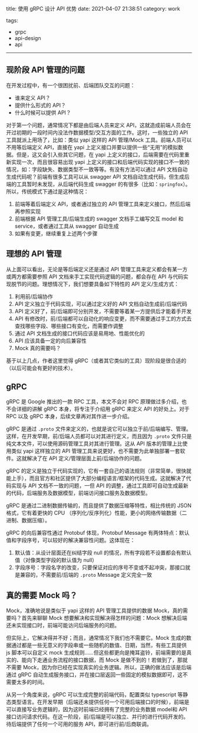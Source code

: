 title: 使用 gRPC 设计 API 优势
date: 2021-04-07 21:38:51
category: work

tags:
  - grpc
  - api-design
  - api
---

## 现阶段 API 管理的问题

在开发过程中，有一个很困扰前、后端团队交互的问题：

- 谁来定义 API？
- 提供什么形式的 API？
- 什么时候可以提供 API？

对于第一个问题，通常情况下都是由后端人员来定义 API，这就造成前端人员会在开过初期的一段时间内没法作数据模型/交互方面的工作。这时，一些独立的 API 工具就派上用场了，比如：类似 yapi 这样的 API 管理/Mock 工具。前端人员可以不用等后端定义 API，直接在 yapi 上定义接口并要以提供一些“无用”的模拟数据。但是，这又会引入些其它问题，在 yapi 上定义的接口，后端需要在代码里重新实现一次，而且很容易出现 yapi 上定义的接口和后端代码实现的接口不一致的情况，如：字段缺失、数据类型不一致等等。有没有方法可以通过 API 文档自动生成代码呢？前端有很多工具可以从 swagger API 文档自动生成代码，但生成后端的工具暂时未发现，从后端代码生成 swagger 的有很多（比如：`springfox`）。所以，传统模式下通过是这种情况：

1. 前端等着后端定义 API，或者通过独立的 API 管理工具来定义接口，然后后端再参照实现
2. 前端根据 API 管理工具/后端生成的 swagger 文档手工编写交互 model 和 service，或者通过工具从 swagger 自动生成
3. 如果有变更，继续重复上述两个步骤

## 理想的 API 管理

从上面可以看出，无论是等后端定义还是通过 API 管理工具来定义都会有某一方或两方都需要参照 API 文档来手工实现代码逻辑的问题，都会存在 API 与代码实现脱节的问题。理想情况下，我们想要具备如下特性的 API 定义/生成方式：

1. 利用前/后端协作
2. API 定义独立于代码实现，可以通过定义好的 API 文档自动生成前/后端代码
3. API 定义好了，前/后端即可分别开发，不需要等着某一方提供后才能着手开发
4. API 有修改时，前/后端都可以自动化的响应变更，而不需要通过手工的方式去查找哪些字段、哪些接口有变化，而需要作调整
5. 通过 API 文档生成的接口代码应该是易用地、性能优化的
6. API 应该具备一定的向后兼容性
7. Mock 真的需要吗？

基于以上几点，作者这里觉得 gRPC（或者其它类似的工具）现阶段是很合适的（以后可能会有更好的技术）。

## gRPC

gRPC 是 Google 推出的一款 RPC 工具，本文不会对 RPC 原理做过多介绍，也不会详细的讲解 gRPC 本身，将专注于介绍用 gRPC 来定义 API 的好处上。对于 RPC 以及 gRPC 本身，后续文章再对其作进一步介绍。

gRPC 是通过 `.proto` 文件来定义的，也就是说它可以独立于前/后端编写、管理。这样，在开发早期，前/后端人员都可以对其进行定义，而且因为 `.proto` 文件只是纯文本文件，可以使用源码管理工具对其进行管理。这从 API 版本的管理上比使用类似 yapi 这样独立的 API 管理工具来说更好，也不需要为此单独部署一套软件。这就解决了在 API 定义/管理层面上前/后端协作的问题。

gRPC 的定义是独立于代码实现的，它有一套自己的语法规则（非常简单，很快就能上手），而且官方和社区提供了大部分编程语言/框架的代码生成。这就解决了代码实现与 API 文档不一致的问题，一但 API 的调整，通过工具即可自动生成最新的代码，后端服务及数据模型，前端访问接口服务及数据模型。

gRPC 是通过二进制数据传输的，而且提供了数据压缩等特性，相比传统的 JSON 格式，它有着更快的 CPU （序列化/反序列化）性能，更小的网络传输数据（二进制、数据压缩）。

gRPC 的向后兼容性通过 Protobuf 体现，Protobuf Message 有两体特点：默认值和字段序号，可以较好的解决兼容性问题。这体现在：

1. 默认值：从设计层面还在纠结字段 null 的情况，所有字段若不设置都会有默认值（对像类型字段的默认值为 null）
2. 字段序号：字段名字的改变，只要保证对应的序号不变或不起冲突，那接口就是兼容的，不需要前/后端的 `.proto` Message 定义完全一致

## 真的需要 Mock 吗？

Mock，准确地说是类似于 yapi 这样的 API 管理工具提供的数据 Mock，真的需要吗？首先来聊聊 Mock 想要解决和实现解决得怎样的问题：Mock 想解决后端还未实现接口时，前端可能访问后端服务的问题。

但实际上，它解决得并不好；而且，通常情况下我们也不需要它。Mock 生成的数据通过都是一些无意义的字段串或一些随机的数值、日期，当然，有些工具提供 js 脚本可以自定义 mock 生成规则……但这些都更向是掩耳盗铃，前端需要的是真实的、能向下走通业务流程的接口数据，而 Mock 是做不到的！若做到了，那就不需要 Mock，因为你已经在实现真实的业务逻辑。所以，正确的做法应该是后端通过 gRPC 自动生成服务接口，并在接口层返回一些固定的模拟数据即可，这不需要太多的时间。

从另一个角度来说，gRPC 可以生成完整的前端代码，配置类似 typescript 等静态类型语言。在开发早期（后端还未提供任何一个可用后端接口的时候），前端是可以直接写业务逻辑的，因为这时前端已经拥有了完整的业务数据 model和 API 接口访问请求代码。在这一阶段，前/后端是可以独立、并行的进行代码开发的。待后端提供了任何一个可用的服务 API，即可进行前/后商联调。

